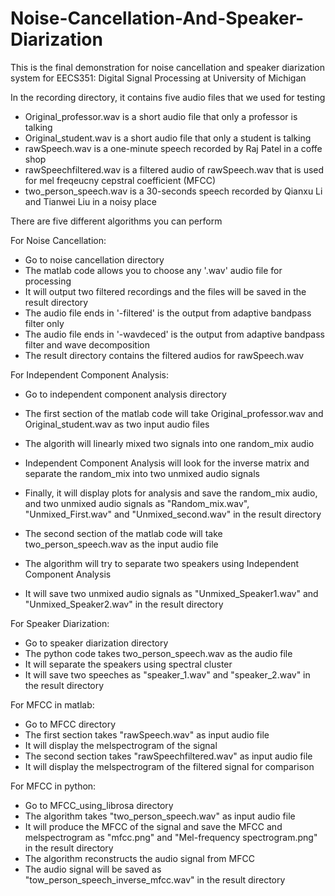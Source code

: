 # Noise-Cancellation-And-Speaker-Diarization

This is the final demonstration for noise cancellation and speaker diarization system for EECS351: Digital Signal Processing at University of Michigan

In the recording directory, it contains five audio files that we used for testing
  * Original_professor.wav is a short audio file that only a professor is talking
  * Original_student.wav is a short audio file that only a student is talking
  * rawSpeech.wav is a one-minute speech recorded by Raj Patel in a coffe shop
  * rawSpeechfiltered.wav is a filtered audio of rawSpeech.wav that is used for mel freqeucny cepstral coefficient (MFCC)
  * two_person_speech.wav is a 30-seconds speech recorded by Qianxu Li and Tianwei Liu in a noisy place

There are five different algorithms you can perform

For Noise Cancellation:
  * Go to noise cancellation directory
  * The matlab code allows you to choose any '.wav' audio file for processing
  * It will output two filtered recordings and the files will be saved in the result directory
  * The audio file ends in '-filtered' is the output from adaptive bandpass filter only
  * The audio file ends in '-wavdeced' is the output from adaptive bandpass filter and wave decomposition
  * The result directory contains the filtered audios for rawSpeech.wav

For Independent Component Analysis:
  * Go to independent component analysis directory
  * The first section of the matlab code will take Original_professor.wav and Original_student.wav as two input audio files
  * The algorith will linearly mixed two signals into one random_mix audio
  * Independent Component Analysis will look for the inverse matrix and separate the random_mix into two unmixed audio signals
  * Finally, it will display plots for analysis and save the random_mix audio, and two unmixed audio signals as "Random_mix.wav", "Unmixed_First.wav" and "Unmixed_second.wav" in the result directory

  * The second section of the matlab code will take two_person_speech.wav as the input audio file
  * The algorithm will try to separate two speakers using Independent Component Analysis
  * It will save two unmixed audio signals as "Unmixed_Speaker1.wav" and "Unmixed_Speaker2.wav" in the result directory

For Speaker Diarization:
  * Go to speaker diarization directory
  * The python code takes two_person_speech.wav as the audio file
  * It will separate the speakers using spectral cluster
  * It will save two speeches as "speaker_1.wav" and "speaker_2.wav" in the result directory

For MFCC in matlab:
  * Go to MFCC directory
  * The first section takes "rawSpeech.wav" as input audio file
  * It will display the melspectrogram of the signal
  * The second section takes "rawSpeechfiltered.wav" as input audio file
  * It will display the melspectrogram of the filtered signal for comparison

For MFCC in python:
  * Go to MFCC_using_librosa directory
  * The algorithm takes "two_person_speech.wav" as input audio file
  * It will produce the MFCC of the signal and save the MFCC and melspectrogram as "mfcc.png" and "Mel-frequency spectrogram.png" in the result directory
  * The algorithm reconstructs the audio signal from MFCC
  * The audio signal will be saved as "tow_person_speech_inverse_mfcc.wav" in the result directory
